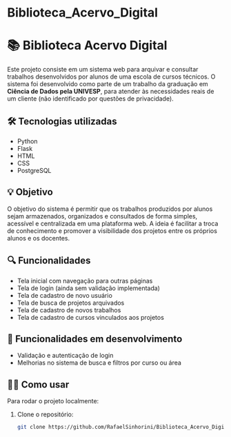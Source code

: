 # Biblioteca_Acervo_Digital
# 📚 Biblioteca Acervo Digital

Este projeto consiste em um sistema web para arquivar e consultar trabalhos desenvolvidos por alunos de uma escola de cursos técnicos. O sistema foi desenvolvido como parte de um trabalho da graduação em **Ciência de Dados pela UNIVESP**, para atender às necessidades reais de um cliente (não identificado por questões de privacidade).

## 🛠 Tecnologias utilizadas

- Python
- Flask
- HTML
- CSS
- PostgreSQL

## 💡 Objetivo

O objetivo do sistema é permitir que os trabalhos produzidos por alunos sejam armazenados, organizados e consultados de forma simples, acessível e centralizada em uma plataforma web. A ideia é facilitar a troca de conhecimento e promover a visibilidade dos projetos entre os próprios alunos e os docentes.

## 🔍 Funcionalidades

- Tela inicial com navegação para outras páginas
- Tela de login (ainda sem validação implementada)
- Tela de cadastro de novo usuário
- Tela de busca de projetos arquivados
- Tela de cadastro de novos trabalhos
- Tela de cadastro de cursos vinculados aos projetos

## 🚧 Funcionalidades em desenvolvimento

- Validação e autenticação de login
- Melhorias no sistema de busca e filtros por curso ou área

## 👨‍💻 Como usar

Para rodar o projeto localmente:

1. Clone o repositório:
   ```bash
   git clone https://github.com/RafaelSinhorini/Biblioteca_Acervo_Digital.git

